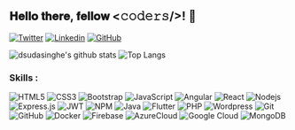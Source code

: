 
<h2> 𝐇𝐞𝐥𝐥𝐨 𝐭𝐡𝐞𝐫𝐞, 𝐟𝐞𝐥𝐥𝐨𝐰 <𝚌𝚘𝚍𝚎𝚛𝚜/>! 👋</h2>

[![Twitter](https://img.shields.io/twitter/follow/d_sudasinghe?style=social)](https://twitter.com/d_sudasinghe)
[![Linkedin](https://img.shields.io/badge/-DananjayaSudasinghe-blue?style=flat-square&logo=Linkedin&logoColor=white&link=https://www.linkedin.com/in/dananjaya-sudasinghe-a29545183/)](https://www.linkedin.com/in/dananjaya-sudasinghe-a29545183/)
[![GitHub](https://img.shields.io/github/followers/dsudasinghe?label=follow&style=social)](https://github.com/dsudasinghe)


![dsudasinghe's github stats](https://github-readme-stats.vercel.app/api?username=dsudasinghe&show_icons=true&hide_border=true)
![Top Langs](https://github-readme-stats.vercel.app/api/top-langs/?username=dsudasinghe&layout=compact)

### Skills : <br/>
![HTML5](https://img.shields.io/badge/-HTML5-E34F26?style=flat-square&logo=html5&logoColor=white)
![CSS3](https://img.shields.io/badge/-CSS3-1572B6?style=flat-square&logo=css3)
![Bootstrap](https://img.shields.io/badge/-Bootstrap-563D7C?style=flat-square&logo=bootstrap)
![JavaScript](https://img.shields.io/badge/-JavaScript-black?style=flat-square&logo=javascript)
![Angular](https://img.shields.io/badge/-Angular-DD0031?style=flat-square&logo=angular)
![React](https://img.shields.io/badge/-React.js-2088FF?style=flat-square&logo=react)
![Nodejs](https://img.shields.io/badge/-Nodejs-black?style=flat-square&logo=Node.js)
![Express.js](https://img.shields.io/badge/express.js-%23404d59.svg?style=flat-square&logo=express&logoColor=%2361DAFB)
![JWT](https://img.shields.io/badge/JWT-black?style=flat-square&logo=JSON%20web%20tokens)
![NPM](https://img.shields.io/badge/NPM-%23000000.svg?style=flat-square&logo=npm&logoColor=white)
![Java](https://img.shields.io/badge/-Java-red?style=flat-square&logo=java)
![Flutter](https://img.shields.io/badge/-Flutter-02569B?style=flat-square&logo=flutter)
![PHP](https://img.shields.io/badge/PHP-black?style=flat-square&logo=php)
![Wordpress](https://img.shields.io/badge/Wordpress-1572B6?style=flat-square&logo=wordpress)
![Git](https://img.shields.io/badge/-Git-black?style=flat-square&logo=git)
![GitHub](https://img.shields.io/badge/-GitHub-181717?style=flat-square&logo=github)
![Docker](https://img.shields.io/badge/-Docker-black?style=flat-square&logo=docker)
![Firebase](https://img.shields.io/badge/Firebase-007ACC?style=flat-square&logo=firebase)
![AzureCloud](https://img.shields.io/badge/Microsoft%20Azure-02569B?style=flat-square&logo=microsoft-azure)
![Google Cloud](https://img.shields.io/badge/Google%20Cloud-black?style=flat-square&logo=google-cloud)
![MongoDB](https://img.shields.io/badge/MongoDB-%234ea94b.svg?style=flat-square&logo=mongodb&logoColor=white)

